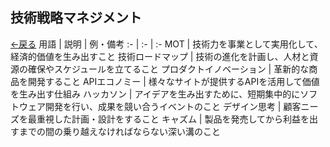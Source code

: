 ## 技術戦略マネジメント
[←戻る](README.md)
用語 | 説明 | 例・備考
:- | :- | :-
MOT | 技術力を事業として実用化して、経済的価値を生み出すこと
技術ロードマップ | 技術の進化を計画し、人材と資源の確保やスケジュールを立てること
プロダクトイノベーション | 革新的な商品を開発すること
APIエコノミー | 様々なサイトが提供するAPIを活用して価値を生み出す仕組み
ハッカソン | アイデアを生み出すために、短期集中的にソフトウェア開発を行い、成果を競い合うイベントのこと
デザイン思考 | 顧客ニーズを最重視した計画・設計をすること
キャズム | 製品を発売してから利益を出すまでの間の乗り越えなければならない深い溝のこと